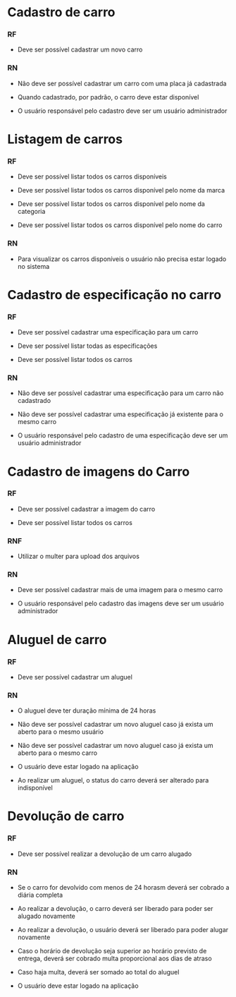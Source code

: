 # Cadastro de carro

### **RF**

- Deve ser possível cadastrar um novo carro

### **RN**

- Não deve ser possível cadastrar um carro com uma placa já cadastrada

- Quando cadastrado, por padrão, o carro deve estar disponível

- O usuário responsável pelo cadastro deve ser um usuário administrador

# Listagem de carros

### **RF**

- Deve ser possível listar todos os carros disponíveis

- Deve ser possível listar todos os carros disponível pelo nome da marca

- Deve ser possível listar todos os carros disponível pelo nome da categoria

- Deve ser possível listar todos os carros disponível pelo nome do carro

### **RN**

- Para visualizar os carros disponíveis o usuário não precisa estar logado no sistema

# Cadastro de especificação no carro

### **RF**

- Deve ser possível cadastrar uma especificação para um carro

- Deve ser possível listar todas as especificações

- Deve ser possível listar todos os carros

### **RN**

- Não deve ser possível cadastrar uma especificação para um carro não cadastrado

- Não deve ser possível cadastrar uma especificação já existente para o mesmo carro

- O usuário responsável pelo cadastro de uma especificação deve ser um usuário administrador

# Cadastro de imagens do Carro

### **RF**

- Deve ser possível cadastrar a imagem do carro

- Deve ser possível listar todos os carros

### **RNF**

- Utilizar o multer para upload dos arquivos

### **RN**

- Deve ser possível cadastrar mais de uma imagem para o mesmo carro

- O usuário responsável pelo cadastro das imagens deve ser um usuário administrador

# Aluguel de carro

### **RF**

- Deve ser possível cadastrar um aluguel

### **RN**

- O aluguel deve ter duração mínima de 24 horas

- Não deve ser possível cadastrar um novo aluguel caso já exista um aberto para o mesmo usuário

- Não deve ser possível cadastrar um novo aluguel caso já exista um aberto para o mesmo carro

- O usuário deve estar logado na aplicação

- Ao realizar um aluguel, o status do carro deverá ser alterado para indisponível

# Devolução de carro

### **RF**

- Deve ser possível realizar a devolução de um carro alugado

### **RN**

- Se o carro for devolvido com menos de 24 horasm deverá ser cobrado a diária completa

- Ao realizar a devolução, o carro deverá ser liberado para poder ser alugado novamente

- Ao realizar a devolução, o usuário deverá ser liberado para poder alugar novamente

- Caso o horário de devolução seja superior ao horário previsto de entrega, deverá ser cobrado multa proporcional aos dias de atraso

- Caso haja multa, deverá ser somado ao total do aluguel

- O usuário deve estar logado na aplicação
